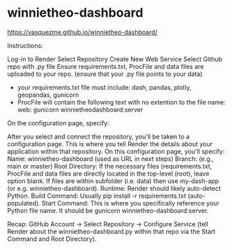 # winnietheo-dashboard

https://vasquezme.github.io/winnietheo-dashboard/

Instructions:

Log-in to Render
Select Repository
Create New Web Service
Select Github repo with .py file
Ensure requirements.txt, ProcFile and data files are uploaded to your repo. (ensure that your .py file points to your data)
 - your requirements.txt file must include: dash, pandas, plotly, geopandas, gunicorn
 - ProcFile will contain the following text with no extention to the file name: web: gunicorn winnietheodashboard:server

On the configuration page, specify:

After you select and connect the repository, you'll be taken to a configuration page. This is where you tell Render the details about your application within that repository.
On this configuration page, you'll specify:
Name: winnietheo-dashboard (used as URL in next steps)
Branch: (e.g., main or master)
Root Directory: If the necessary files (requirements.txt, ProcFile and data files are directly located in the top-level (root), leave option blank.
If files are within subfolder (i.e. data) then use my-dash-app (or e.g. winnietheo-dashboard).
Runtime: Render should likely auto-detect Python.
Build Command: Usually pip install -r requirements.txt (auto-populated).
Start Command: This is where you specifically reference your Python file name. It should be gunicorn winnietheo-dashboard:server.

Recap:
GitHub Account -> Select Repository -> Configure Service (tell Render about the winnietheo-dashboard.py within that repo via the Start Command and Root Directory).
